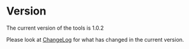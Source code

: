 # Version

The current version of the tools is 1.0.2

Please look at [ChangeLog](ChangeLog.md) for what has changed in the current version.
